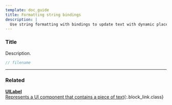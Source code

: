 ```yaml
---
template: doc_guide
title: Formatting string bindings
description: |
  Use string formatting with bindings to update text with dynamic placeholders.
---
```


<section>

### Title

Description.

</section>

```typescript
// filename
```

---

<footer>

### Related

[**UILabel**<br>Represents a UI component that contains a piece of text](/docs/ref/UILabel){:.block_link.class}

</footer>
